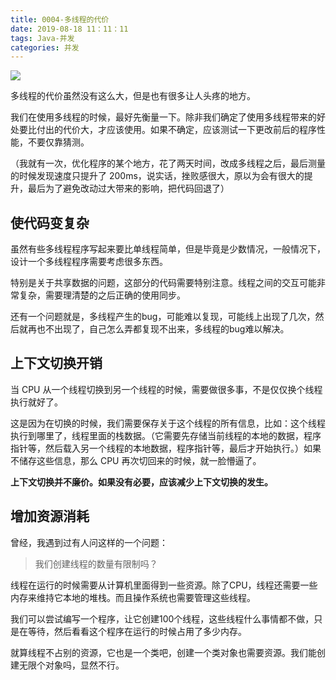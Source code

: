 ```yaml
---
title: 0004-多线程的代价
date: 2019-08-18 11：11：11
tags: Java-并发
categories: 并发
---
```



![](https://huiji-thumb.huijistatic.com/hearthstone/uploads/5/59/%E5%8A%9B%E9%87%8F%E7%9A%84%E4%BB%A3%E4%BB%B7.png)

多线程的代价虽然没有这么大，但是也有很多让人头疼的地方。

我们在使用多线程的时候，最好先衡量一下。除非我们确定了使用多线程带来的好处要比付出的代价大，才应该使用。如果不确定，应该测试一下更改前后的程序性能，不要仅靠猜测。

（我就有一次，优化程序的某个地方，花了两天时间，改成多线程之后，最后测量的时候发现速度只提升了 200ms，说实话，挫败感很大，原以为会有很大的提升，最后为了避免改动过大带来的影响，把代码回退了）



## 使代码变复杂

虽然有些多线程程序写起来要比单线程简单，但是毕竟是少数情况，一般情况下，设计一个多线程程序需要考虑很多东西。

特别是关于共享数据的问题，这部分的代码需要特别注意。线程之间的交互可能非常复杂，需要理清楚的之后正确的使用同步。

还有一个问题就是，多线程产生的bug，可能难以复现，可能线上出现了几次，然后就再也不出现了，自己怎么弄都复现不出来，多线程的bug难以解决。



## 上下文切换开销

当 CPU 从一个线程切换到另一个线程的时候，需要做很多事，不是仅仅换个线程执行就好了。

这是因为在切换的时候，我们需要保存关于这个线程的所有信息，比如：这个线程执行到哪里了，线程里面的栈数据。（它需要先存储当前线程的本地的数据，程序指针等，然后载入另一个线程的本地数据，程序指针等，最后才开始执行。）如果不储存这些信息，那么 CPU 再次切回来的时候，就一脸懵逼了。

**上下文切换并不廉价。如果没有必要，应该减少上下文切换的发生。**



## 增加资源消耗

曾经，我遇到过有人问这样的一个问题：

> 我们创建线程的数量有限制吗？

线程在运行的时候需要从计算机里面得到一些资源。除了CPU，线程还需要一些内存来维持它本地的堆栈。而且操作系统也需要管理这些线程。

我们可以尝试编写一个程序，让它创建100个线程，这些线程什么事情都不做，只是在等待，然后看看这个程序在运行的时候占用了多少内存。

就算线程不占别的资源，它也是一个类吧，创建一个类对象也需要资源。我们能创建无限个对象吗，显然不行。